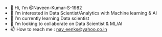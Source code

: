 - 👋 Hi, I’m @Naveen-Kumar-S-1982
- 👀 I’m interested in Data Scientist/Analytics with Machine learning & AI
- 🌱 I’m currently learning Data scientist
- 💞️ I’m looking to collaborate on Data Scientist & ML/AI
- 📫 How to reach me : nav_eenks@yahoo.co.in

<!---
Naveen-Kumar-S-1982/Naveen-Kumar-S-1982 is a ✨ special ✨ repository because its `README.md` (this file) appears on your GitHub profile.
You can click the Preview link to take a look at your changes.
--->
